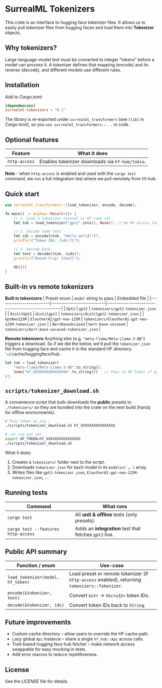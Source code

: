 # SurrealML Tokenizers

This crate is an interface to hugging face tokenizer files. It allows us to easily pull tokenizer files from hugging facen and load them into **Tokenizer** objects.


## Why tokenizers? 

Large-language-model text must be converted to integer “tokens” before a model can
process it. A tokenizer defines that mapping (encode) and its reverse (decode),
and different models use different rules.


## Installation

Add to *Cargo.toml*:

```toml
[dependencies]
surrealml-tokenizers = "0.1"
```

The library is re-exported under `surrealml_transformers` (see `[lib]` in
*Cargo.toml*), so you `use surrealml_transformers::...` in code.


## Optional features

| Feature            | What it does                                                                           |
|--------------------|----------------------------------------------------------------------------------------|
| `http-access`      | Enables tokenizer downloads via `hf-hub/tokio`.                                        |

**Note** - when `http-access` is enabled and used with the `cargo test` command, we run a full integration test 
where we pull remotely from hf-hub.

## Quick start

```rust
use surrealml_transformers::{load_tokenizer, encode, decode};

fn main() -> anyhow::Result<()> {
    // 1. Load a tokenizer (preset or HF repo id)
    let tok = load_tokenizer("gpt2".into(), None)?; // No HF access token as this is a public repo

    // 2. Encode some text
    let ids = encode(&tok, "Hello world!")?;
    println!("Token IDs: {ids:?}");

    // 3. Decode back
    let text = decode(&tok, &ids)?;
    println!("Round-trip: {text}");

    Ok(())
}
```


## Built-in vs remote tokenizers 

**Built in tokenizers**
| Preset enum              | `model` string to pass     | Embedded file                                        |
|--------------------------|----------------------------|------------------------------------------------------|
| `Gpt2`                   | `gpt2`                     | `tokenizers/gpt2-tokenizer.json`                     |
| `DistilGpt2`             | `distilgpt2`               | `tokenizers/distilgpt2-tokenizer.json`               |
| `GptNeo125M`             | `EleutherAI/gpt-neo-125M`  | `tokenizers/EleutherAI-gpt-neo-125M-tokenizer.json`  |
| `BertBaseUncased`        | `bert-base-uncased`        | `tokenizers/bert-base-uncased-tokenizer.json`        |

**Remote tokenizers**
Anything else (e.g. `"meta-llama/Meta-Llama-3-8B"`) triggers a download. So if we did the below, we'd pull the `tokenizer.json` file from hugging face and cache it in the standard HF directory `~/.cache/huggingface/hub.

```rust
let tok = load_tokenizer(
    "meta-llama/Meta-Llama-3-8B".to_string(),
    Some("hf_XXXXXXXXXXXXXXXX".to_string())   // Pass in HF token if gated model
)?;
```


## `scripts/tokenizer_download.sh` 

A convenience script that bulk-downloads the **public** presets to
`./tokenizers/` so they are bundled into the crate on the next build
(handy for offline environments).

```bash
# Pass token as arg …
./scripts/tokenizer_download.sh hf_XXXXXXXXXXXXXXXX

# …or via env var.
export HF_TOKEN=hf_XXXXXXXXXXXXXXXX
./scripts/tokenizer_download.sh
```

What it does:

1. Creates a `tokenizers/` folder next to the script.
2. Downloads `tokenizer.json` for each model in its `models=( … )` array.
3. Writes files like `gpt2-tokenizer.json`, `EleutherAI-gpt-neo-125M-tokenizer.json`, …


## Running tests

| Command                                             | What runs                                              |
|-----------------------------------------------------|--------------------------------------------------------|
| `cargo test`                                        | All **unit & offline** tests (only presets).           |
| `cargo test --features http-access`                 | Adds an **integration** test that fetches `gpt2` live. |


## Public API summary 

| Function / enum                                | Use-case                                                                                        |
|------------------------------------------------|-------------------------------------------------------------------------------------------------|
| `load_tokenizer(model, hf_token)`              | Load preset or remote tokenizer (if `http-access` enabled), returning `tokenizers::Tokenizer`.  |
| `encode(&tokenizer, text)`                     | Convert `&str` → `Vec<u32>` token IDs.                                                          |
| `decode(&tokenizer, ids)`                      | Convert token IDs back to `String`.                                                             |


## Future improvements

* Custom cache directory – allow users to override the HF cache path.
* Lazy global `Api` instance – share a single `hf_hub::Api` across calls.
* Trait-based hugging face hub fetcher – make network access swappable for easy mocking in tests.
* Add error macros to reduce repetitiveness.


## License 

See the *LICENSE* file for details.
